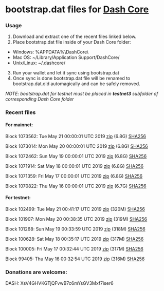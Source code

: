 # bootstrap.dat files for [Dash Core](https://www.dash.org)

### Usage

1. Download and extract one of the recent files linked below.
2. Place bootstrap.dat file inside of your Dash Core folder:
 - Windows: %APPDATA%\DashCore\
 - Mac OS: ~/Library/Application Support/DashCore/
 - Unix/Linux: ~/.dashcore/
3. Run your wallet and let it sync using bootstrap.dat
4. Once sync is done bootstrap.dat file will be renamed to bootstrap.dat.old automagically and can be safely removed.

_NOTE: bootstrap.dat for testnet must be placed in **testnet3** subfolder of corresponding Dash Core folder_

### Recent files

#### For mainnet:

Block 1073562: Tue May 21 00:00:01 UTC 2019 [zip](https://dash-bootstrap.ams3.digitaloceanspaces.com/mainnet/2019-05-21/bootstrap.dat.zip) (6.8G) [SHA256](https://dash-bootstrap.ams3.digitaloceanspaces.com/mainnet/2019-05-21/sha256.txt)

Block 1073014: Mon May 20 00:00:01 UTC 2019 [zip](https://dash-bootstrap.ams3.digitaloceanspaces.com/mainnet/2019-05-20/bootstrap.dat.zip) (6.8G) [SHA256](https://dash-bootstrap.ams3.digitaloceanspaces.com/mainnet/2019-05-20/sha256.txt)

Block 1072462: Sun May 19 00:00:01 UTC 2019 [zip](https://dash-bootstrap.ams3.digitaloceanspaces.com/mainnet/2019-05-19/bootstrap.dat.zip) (6.8G) [SHA256](https://dash-bootstrap.ams3.digitaloceanspaces.com/mainnet/2019-05-19/sha256.txt)

Block 1071914: Sat May 18 00:00:01 UTC 2019 [zip](https://dash-bootstrap.ams3.digitaloceanspaces.com/mainnet/2019-05-18/bootstrap.dat.zip) (6.8G) [SHA256](https://dash-bootstrap.ams3.digitaloceanspaces.com/mainnet/2019-05-18/sha256.txt)

Block 1071359: Fri May 17 00:00:01 UTC 2019 [zip](https://dash-bootstrap.ams3.digitaloceanspaces.com/mainnet/2019-05-17/bootstrap.dat.zip) (6.8G) [SHA256](https://dash-bootstrap.ams3.digitaloceanspaces.com/mainnet/2019-05-17/sha256.txt)

Block 1070822: Thu May 16 00:00:01 UTC 2019 [zip](https://dash-bootstrap.ams3.digitaloceanspaces.com/mainnet/2019-05-16/bootstrap.dat.zip) (6.7G) [SHA256](https://dash-bootstrap.ams3.digitaloceanspaces.com/mainnet/2019-05-16/sha256.txt)


#### For testnet:

Block 102499: Tue May 21 00:41:17 UTC 2019 [zip](https://dash-bootstrap.ams3.digitaloceanspaces.com/testnet/2019-05-21/bootstrap.dat.zip) (320M) [SHA256](https://dash-bootstrap.ams3.digitaloceanspaces.com/testnet/2019-05-21/sha256.txt)

Block 101907: Mon May 20 00:38:35 UTC 2019 [zip](https://dash-bootstrap.ams3.digitaloceanspaces.com/testnet/2019-05-20/bootstrap.dat.zip) (319M) [SHA256](https://dash-bootstrap.ams3.digitaloceanspaces.com/testnet/2019-05-20/sha256.txt)

Block 101268: Sun May 19 00:33:59 UTC 2019 [zip](https://dash-bootstrap.ams3.digitaloceanspaces.com/testnet/2019-05-19/bootstrap.dat.zip) (318M) [SHA256](https://dash-bootstrap.ams3.digitaloceanspaces.com/testnet/2019-05-19/sha256.txt)

Block 100628: Sat May 18 00:35:17 UTC 2019 [zip](https://dash-bootstrap.ams3.digitaloceanspaces.com/testnet/2019-05-18/bootstrap.dat.zip) (317M) [SHA256](https://dash-bootstrap.ams3.digitaloceanspaces.com/testnet/2019-05-18/sha256.txt)

Block 100005: Fri May 17 00:32:44 UTC 2019 [zip](https://dash-bootstrap.ams3.digitaloceanspaces.com/testnet/2019-05-17/bootstrap.dat.zip) (317M) [SHA256](https://dash-bootstrap.ams3.digitaloceanspaces.com/testnet/2019-05-17/sha256.txt)

Block 99405: Thu May 16 00:32:54 UTC 2019 [zip](https://dash-bootstrap.ams3.digitaloceanspaces.com/testnet/2019-05-16/bootstrap.dat.zip) (316M) [SHA256](https://dash-bootstrap.ams3.digitaloceanspaces.com/testnet/2019-05-16/sha256.txt)


### Donations are welcome:

DASH: XsV4GHVKGTjQFvwB7c6mYsGV3Mxf7iser6
